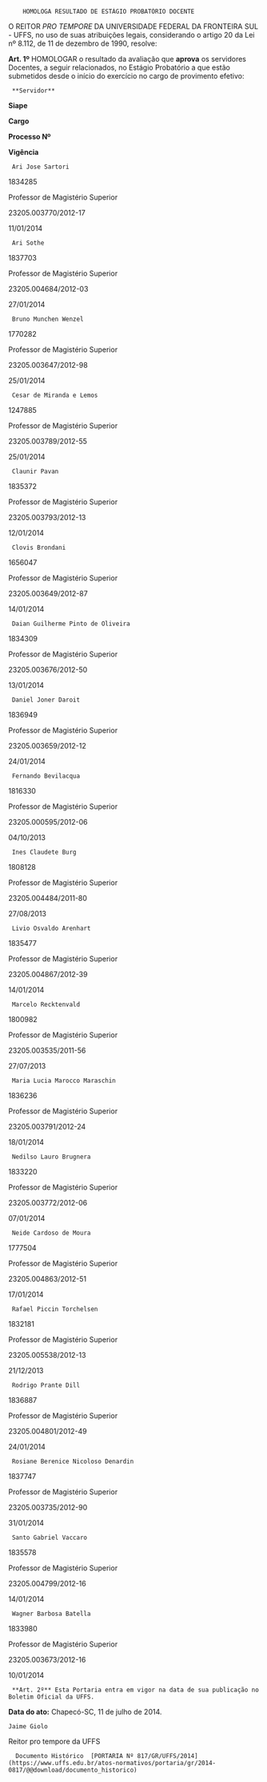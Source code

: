         HOMOLOGA RESULTADO DE ESTÁGIO PROBATÓRIO DOCENTE  

O REITOR *PRO TEMPORE* DA UNIVERSIDADE FEDERAL DA FRONTEIRA SUL - UFFS, no uso de suas atribuições legais, considerando o artigo 20 da Lei nº 8.112, de 11 de dezembro de 1990, resolve:

 **Art. 1º** HOMOLOGAR o resultado da avaliação que **aprova** os servidores Docentes, a seguir relacionados, no Estágio Probatório a que estão submetidos desde o início do exercício no cargo de provimento efetivo:

     **Servidor**

   **Siape**

   **Cargo**

   **Processo Nº** 

   **Vigência**

     Ari Jose Sartori

   1834285

   Professor de Magistério Superior

   23205.003770/2012-17

   11/01/2014

     Ari Sothe

   1837703

   Professor de Magistério Superior

   23205.004684/2012-03

   27/01/2014

     Bruno Munchen Wenzel

   1770282

   Professor de Magistério Superior

   23205.003647/2012-98

   25/01/2014

     Cesar de Miranda e Lemos

   1247885

   Professor de Magistério Superior

   23205.003789/2012-55

   25/01/2014

     Claunir Pavan

   1835372

   Professor de Magistério Superior

   23205.003793/2012-13

   12/01/2014

     Clovis Brondani

   1656047

   Professor de Magistério Superior

   23205.003649/2012-87

   14/01/2014

     Daian Guilherme Pinto de Oliveira

   1834309

   Professor de Magistério Superior

   23205.003676/2012-50

   13/01/2014

     Daniel Joner Daroit

   1836949

   Professor de Magistério Superior

   23205.003659/2012-12

   24/01/2014

     Fernando Bevilacqua

   1816330

   Professor de Magistério Superior

   23205.000595/2012-06

   04/10/2013

     Ines Claudete Burg

   1808128

   Professor de Magistério Superior

   23205.004484/2011-80

   27/08/2013

     Livio Osvaldo Arenhart

   1835477

   Professor de Magistério Superior

   23205.004867/2012-39

   14/01/2014

     Marcelo Recktenvald

   1800982

   Professor de Magistério Superior

   23205.003535/2011-56

   27/07/2013

     Maria Lucia Marocco Maraschin

   1836236

   Professor de Magistério Superior

   23205.003791/2012-24

   18/01/2014

     Nedilso Lauro Brugnera

   1833220

   Professor de Magistério Superior

   23205.003772/2012-06

   07/01/2014

     Neide Cardoso de Moura

   1777504

   Professor de Magistério Superior

   23205.004863/2012-51

   17/01/2014

     Rafael Piccin Torchelsen

   1832181

   Professor de Magistério Superior

   23205.005538/2012-13

   21/12/2013

     Rodrigo Prante Dill

   1836887

   Professor de Magistério Superior

   23205.004801/2012-49

   24/01/2014

     Rosiane Berenice Nicoloso Denardin

   1837747

   Professor de Magistério Superior

   23205.003735/2012-90

   31/01/2014

     Santo Gabriel Vaccaro

   1835578

   Professor de Magistério Superior

   23205.004799/2012-16

   14/01/2014

     Wagner Barbosa Batella 

   1833980

   Professor de Magistério Superior

   23205.003673/2012-16

   10/01/2014

     **Art. 2º** Esta Portaria entra em vigor na data de sua publicação no Boletim Oficial da UFFS.

  

   **Data do ato:** Chapecó-SC, 11 de julho de 2014.   
 

    Jaime Giolo   
 Reitor pro tempore da UFFS 

      Documento Histórico  [PORTARIA Nº 817/GR/UFFS/2014](https://www.uffs.edu.br/atos-normativos/portaria/gr/2014-0817/@@download/documento_historico)     
      